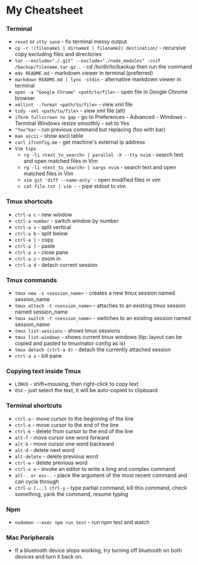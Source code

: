 # My Cheatsheet

### Terminal

- `reset` or `stty sane` - fix terminal messy output
- `cp -r !(filename1 | dirnameX | filename2) destination/` - recursive copy excluding files and directories
- `tar --exclude="./.git" --exclude="./node_modules" -cvzf /backup/filename.tar.gz .` - cd /to/dir/to/backup then run the command
- `mdv README.md` - markdown viewer in terminal (preferred)
- `markdown README.md | lynx -stdin` - alternative markdown viewer in terminal
- `open -a "Google Chrome" <path/to/file>` - open file in Google Chrome browser
- `xmllint --format <path/to/file>` - view xml file
- `tidy -xml <path/to/file>` - view xml file (alt)
- `iTerm fullscreen no gap` - go to Preferences - Advanced - Windows - Terminal Windows resize smoothly - set to Yes
- `^foo^bar` - run previous command but replacing (foo with bar)
- `man ascii` - show ascii table
- `curl ifconfig.me` - get machine's external ip address
- `Vim tips`
    - `rg -li <text_to_search> | parallel -X --tty nvim` - search text and open matched files in Vim
    - `rg -li <text_to_search> | xargs nvim` - search text and open matched files in Vim
    - `vim git 'diff --name-only'` - open modified files in vim
    - `cat file.txt | vim -` - pipe stdout to vim

### Tmux shortcuts

- `ctrl-a c` - new window
- `ctrl-a number` - switch window by number
- `ctrl-a v` - split vertical
- `ctrl-a b` - split below
- `ctrl-a [` - copy
- `ctrl-a ]` - paste
- `ctrl-a x` - close pane
- `ctrl-a z` - zoom in
- `ctrl-a d` - detach current session

### Tmux commands

- `tmux new -s <session_name>` - creates a new tmux session named session_name
- `tmux attach -t <session_name>` - attaches to an existing tmux session named session_name
- `tmux switch -t <session_name>` - switches to an existing session named session_name
- `tmux list-sessions` - shows tmux sessions
- `tmux list-windows` - shows current tmux windows (tip: layout can be copied and pasted to tmuxinator config as is)
- `tmux detach (ctrl-a d)` - detach the currently attached session
- `ctrl-a x` - kill pane

### Copying text inside Tmux

- `LINUX` - shift+mousing, then right-click to copy text
- `OSX` - just select the text, it will be auto-copied to clipboard

### Terminal shortcuts

- `ctrl-a` - move cursor to the beginning of the line
- `ctrl-e` - move cursor to the end of the line
- `ctrl-k` - delete from cursor to the end of the line
- `alt-f` - move cursor one word forward
- `alt-b` - move cursor one word backward
- `alt-d` - delete next word
- `alt-delete` - delete previous word
- `ctrl-w` - delete previous word
- `ctrl-x e` - invoke an editor to write a long and complex command
- `alt-. or esc-.` - place the argument of the most recent command and can cycle through
- `ctrl-u [...] ctrl-y` - type partial command, kill this command, check something, yank the command, resume typing

### Npm

- `nodemon --exec npm run test` - run npm test and watch

### Mac Peripherals

- If a bluetooth device stops working, try turning off bluetooth on both devices and turn it back on.

